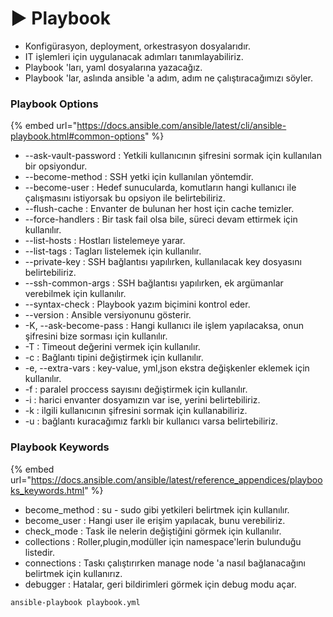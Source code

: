 # ▶ Playbook

* Konfigürasyon, deployment, orkestrasyon dosyalarıdır.
* IT işlemleri için uygulanacak adımları tanımlayabiliriz.
* Playbook 'ları, yaml dosyalarına yazacağız.
* Playbook 'lar, aslında ansible 'a adım, adım ne çalıştıracağımızı söyler.

### Playbook Options

{% embed url="https://docs.ansible.com/ansible/latest/cli/ansible-playbook.html#common-options" %}

* \--ask-vault-password : Yetkili kullanıcının şifresini sormak için kullanılan bir opsiyondur.
* \--become-method : SSH yetki için kullanılan yöntemdir.
* \--become-user : Hedef sunucularda, komutların hangi kullanıcı ile çalışmasını istiyorsak bu opsiyon ile belirtebiliriz.
* \--flush-cache : Envanter de bulunan her host için cache temizler.
* \--force-handlers : Bir task fail olsa bile, süreci devam ettirmek için kullanılır.
* \--list-hosts : Hostları listelemeye yarar.
* \--list-tags : Tagları listelemek için kullanılır.
* \--private-key : SSH bağlantısı yapılırken, kullanılacak key dosyasını belirtebiliriz.
* \--ssh-common-args : SSH bağlantısı yapılırken, ek argümanlar verebilmek için kullanılır.
* \--syntax-check : Playbook yazım biçimini kontrol eder.
* \--version : Ansible versiyonunu gösterir.
* \-K, --ask-become-pass : Hangi kullanıcı ile işlem yapılacaksa, onun şifresini bize sorması için kullanılır.
* \-T : Timeout değerini vermek için kullanılır.
* \-c : Bağlantı tipini değiştirmek için kullanılır.
* \-e, --extra-vars : key-value, yml,json ekstra değişkenler eklemek için kullanılır.
* \-f : paralel proccess sayısını değiştirmek için kullanılır.
* \-i : harici envanter dosyamızın var ise, yerini belirtebiliriz.
* \-k : ilgili kullanıcının şifresini sormak için kullanabiliriz.
* \-u : bağlantı kuracağımız farklı bir kullanıcı varsa belirtebiliriz.

### Playbook Keywords

{% embed url="https://docs.ansible.com/ansible/latest/reference_appendices/playbooks_keywords.html" %}

* become\_method : su - sudo gibi yetkileri belirtmek için kullanılır.
* become\_user : Hangi user ile erişim yapılacak, bunu verebiliriz.
* check\_mode : Task ile nelerin değiştiğini görmek için kullanılır.
* collections : Roller,plugin,modüller için namespace'lerin bulunduğu listedir.
* connections : Taskı çalıştırırken manage node 'a nasıl bağlanacağını belirtmek için kullanırız.
* debugger : Hatalar, geri bildirimleri görmek için debug modu açar.

```
ansible-playbook playbook.yml
```
